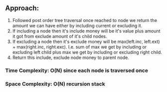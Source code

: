 ## Approach:
1. Followed post order tree traversal once reached to node we return the amount we can have either by including current or excluding it.
2. If including a node then it's include money will be it's value plus amount it got from exclude amount of it's child nodes.
3. If excluding a node then it's exclude money will be max(left.inc, left.ext) + max(right.inc, right.exc). I.e. sum of max we get by including or excluding left child plus max we get by including or excluding right child.
4. Return this include, exclude node money to parent node.
​
### Time Complexity: O(N) since each node is traversed once
### Space Complexity: O(N) recursion stack